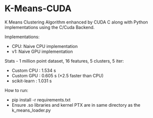 # K-Means-CUDA
K Means Clustering Algorithm enhanced by CUDA C along with Python implementations using the C/Cuda Backend.

Implementations:
- CPU: Naive CPU implementation
- v1: Naive GPU implementation

Stats - 1 million point dataset, 16 features, 5 clusters, 5 iter:
- Custom CPU : 1.534 s
- Custom GPU : 0.605 s  (×2.5 faster than CPU)
- scikit-learn : 1.031 s 

How to run:
- pip install -r requirements.txt
- Ensure .so libraries and kernel PTX are in same directory as the k_means_loader.py
